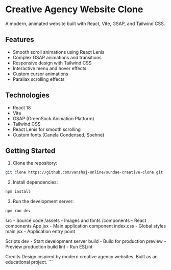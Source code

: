 # Creative Agency Website Clone

A modern, animated website built with React, Vite, GSAP, and Tailwind CSS.

## Features

- Smooth scroll animations using React Lenis
- Complex GSAP animations and transitions
- Responsive design with Tailwind CSS
- Interactive menu and hover effects
- Custom cursor animations
- Parallax scrolling effects

## Technologies

- React 18
- Vite
- GSAP (GreenSock Animation Platform)
- Tailwind CSS
- React Lenis for smooth scrolling
- Custom fonts (Canela Condensed, Soehne)

## Getting Started

1. Clone the repository:
```sh
git clone https://github.com/vanshaj-online/sundae-creative-clone.git
```

2. Install dependencies:
```sh
npm install
```

3. Run the development server:
```sh
npm run dev
```

src - Source code
/assets - Images and fonts
/components - React components
App.jsx - Main application component
index.css - Global styles
main.jsx - Application entry point

Scripts
dev - Start development server
build - Build for production
preview - Preview production build
lint - Run ESLint

Credits
Design inspired by modern creative agency websites. Built as an educational project. ```